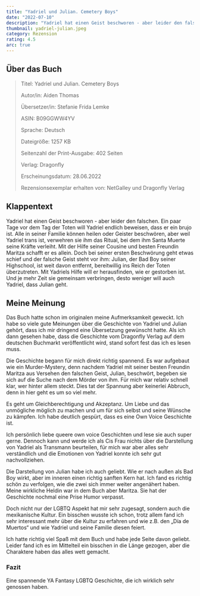 ```yaml
---
title: "Yadriel und Julian. Cemetery Boys"
date: "2022-07-10"
description: "Yadriel hat einen Geist beschworen - aber leider den falschen. Bei seiner ersten Beschwörung geht etwas schief und der falsche Geist steht vor ihm: Julian, der Bad Boy seiner Highschool. Mit Yadriels Hilfe will er herausfinden, wie er gestorben ist. Und je mehr Zeit sie gemeinsam verbringen, desto weniger will Yadriel, dass Julian geht."
thumbnail: yadriel-julian.jpeg
category: Rezension
rating: 4.5
arc: true
---
```


## Über das Buch
> Titel: Yadriel und Julian. Cemetery Boys
>
> Autor/in: Aiden Thomas
>
> Übersetzer/in: Stefanie Frida Lemke
>
> ASIN: B09GGWW4YV
>
> Sprache: Deutsch
>
> Dateigröße: 1257 KB
>
> Seitenzahl der Print-Ausgabe: 402 Seiten
>
> Verlag: Dragonfly
>
> Erscheinungsdatum: 28.06.2022
>
> Rezensionsexemplar erhalten von: NetGalley und Dragonfly Verlag

## Klappentext
Yadriel hat einen Geist beschworen - aber leider den falschen. Ein paar Tage vor dem Tag der Toten will Yadriel endlich beweisen, dass er ein brujo ist. Alle in seiner Familie können heilen oder Geister beschwören, aber weil Yadriel trans ist, verwehren sie ihm das Ritual, bei dem ihm Santa Muerte seine Kräfte verleiht. Mit der Hilfe seiner Cousine und besten Freundin Maritza schafft er es allein. Doch bei seiner ersten Beschwörung geht etwas schief und der falsche Geist steht vor ihm: Julian, der Bad Boy seiner Highschool, ist weit davon entfernt, bereitwillig ins Reich der Toten überzutreten. Mit Yadriels Hilfe will er herausfinden, wie er gestorben ist. Und je mehr Zeit sie gemeinsam verbringen, desto weniger will auch Yadriel, dass Julian geht.

## Meine Meinung
Das Buch hatte schon im originalen meine Aufmerksamkeit geweckt. Ich habe so viele gute Meinungen über die Geschichte von Yadriel und Julian gehört, dass ich mir dringend eine Übersetzung gewünscht hatte. Als ich dann gesehen habe, dass die Geschichte vom Dragonfly Verlag auf dem deutschen Buchmarkt veröffentlicht wird, stand sofort fest das ich es lesen muss.

Die Geschichte begann für mich direkt richtig spannend. Es war aufgebaut wie ein Murder-Mystery, denn nachdem Yadriel mit seiner besten Freundin Maritza aus Versehen den falschen Geist, Julian, beschwört, begeben sie sich auf die Suche nach dem Mörder von ihm. Für mich war relativ schnell klar, wer hinter allem steckt. Dies tat der Spannung aber keinerlei Abbruch, denn in hier geht es um so viel mehr.

Es geht um Gleichberechtigung und Akzeptanz. Um Liebe und das unmögliche möglich zu machen und um für sich selbst und seine Wünsche zu kämpfen. Ich habe deutlich gespürt, dass es eine Own Voice Geschichte ist.

Ich persönlich liebe queere own voice Geschichten und lese sie auch super gerne. Dennoch kann und werde ich als Cis Frau nichts über die Darstellung von Yadriel als Transmann beurteilen, für mich war aber alles sehr verständlich und die Emotionen von Yadriel konnte ich sehr gut nachvollziehen.

Die Darstellung von Julian habe ich auch geliebt. Wie er nach außen als Bad Boy wirkt, aber im inneren einen richtig sanften Kern hat. Ich fand es richtig schön zu verfolgen, wie die zwei sich immer weiter angenähert haben. Meine wirkliche Heldin war in dem Buch aber Maritza. Sie hat der Geschichte nochmal eine Prise Humor verpasst.

Doch nicht nur der LGBTQ Aspekt hat mir sehr zugesagt, sondern auch die mexikanische Kultur. Ein bisschen wusste ich schon, trotz allem fand ich sehr interessant mehr über die Kultur zu erfahren und wie z.B. den „Día de Muertos“ und wie Yadriel und seine Familie diesen feiert.

Ich hatte richtig viel Spaß mit dem Buch und habe jede Seite davon geliebt. Leider fand ich es im Mittelteil ein bisschen in die Länge gezogen, aber die Charaktere haben das alles wett gemacht. 

### Fazit
Eine spannende YA Fantasy LGBTQ Geschichte, die ich wirklich sehr genossen haben.